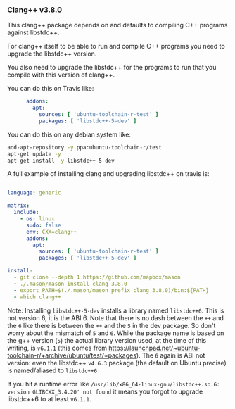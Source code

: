 ### Clang++ v3.8.0

This clang++ package depends on and defaults to compiling C++ programs against libstdc++.

For clang++ itself to be able to run and compile C++ programs you need to upgrade the libstdc++ version.

You also need to upgrade the libstdc++ for the programs to run that you compile with this version of clang++.

You can do this on Travis like:

```yml
      addons:
        apt:
          sources: [ 'ubuntu-toolchain-r-test' ]
          packages: [ 'libstdc++-5-dev' ]
```

You can do this on any debian system like:

```sh
add-apt-repository -y ppa:ubuntu-toolchain-r/test
apt-get update -y
apt-get install -y libstdc++-5-dev
```

A full example of installing clang and upgrading libstdc++ on travis is:

```yml

language: generic

matrix:
  include:
    - os: linux
      sudo: false
      env: CXX=clang++
      addons:
        apt:
          sources: [ 'ubuntu-toolchain-r-test' ]
          packages: [ 'libstdc++-5-dev' ]

install:
  - git clone --depth 1 https://github.com/mapbox/mason
  - ./.mason/mason install clang 3.8.0
  - export PATH=$(./.mason/mason prefix clang 3.8.0)/bin:${PATH}
  - which clang++
```

Note: Installing `libstdc++-5-dev` installs a library named `libstdc++6`. This is not version 6, it is the ABI 6. Note that there is no dash between the `++` and the `6` like there is between the `++` and the `5` in the dev package. So don't worry about the mismatch of `5` and `6`. While the package name is based on the g++ version (`5`) the actual library version used, at the time of this writing, is `v6.1.1` (this comes from https://launchpad.net/~ubuntu-toolchain-r/+archive/ubuntu/test/+packages). The `6` again is ABI not version: even the libstdc++ `v4.6.3` package (the default on Ubuntu precise) is named/aliased to `libstdc++6`

If you hit a runtime error like `/usr/lib/x86_64-linux-gnu/libstdc++.so.6: version GLIBCXX_3.4.20' not found` it means you forgot to upgrade libstdc++6 to at least `v6.1.1`.
